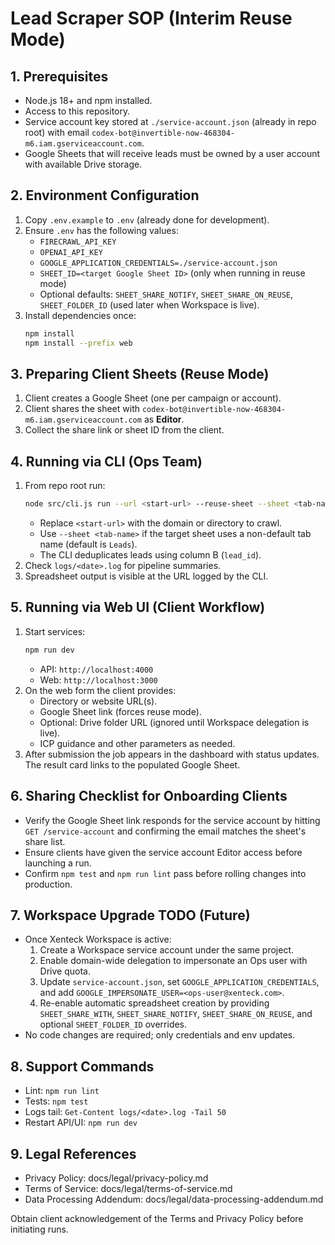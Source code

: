# Lead Scraper SOP (Interim Reuse Mode)

## 1. Prerequisites
- Node.js 18+ and npm installed.
- Access to this repository.
- Service account key stored at `./service-account.json` (already in repo root) with email `codex-bot@invertible-now-468304-m6.iam.gserviceaccount.com`.
- Google Sheets that will receive leads must be owned by a user account with available Drive storage.

## 2. Environment Configuration
1. Copy `.env.example` to `.env` (already done for development).
2. Ensure `.env` has the following values:
   - `FIRECRAWL_API_KEY`
   - `OPENAI_API_KEY`
   - `GOOGLE_APPLICATION_CREDENTIALS=./service-account.json`
   - `SHEET_ID=<target Google Sheet ID>` (only when running in reuse mode)
   - Optional defaults: `SHEET_SHARE_NOTIFY`, `SHEET_SHARE_ON_REUSE`, `SHEET_FOLDER_ID` (used later when Workspace is live).
3. Install dependencies once:
   ```bash
   npm install
   npm install --prefix web
   ```

## 3. Preparing Client Sheets (Reuse Mode)
1. Client creates a Google Sheet (one per campaign or account).
2. Client shares the sheet with `codex-bot@invertible-now-468304-m6.iam.gserviceaccount.com` as **Editor**.
3. Collect the share link or sheet ID from the client.

## 4. Running via CLI (Ops Team)
1. From repo root run:
   ```bash
   node src/cli.js run --url <start-url> --reuse-sheet --sheet <tab-name> --share-notify --share-on-reuse
   ```
   - Replace `<start-url>` with the domain or directory to crawl.
   - Use `--sheet <tab-name>` if the target sheet uses a non-default tab name (default is `Leads`).
   - The CLI deduplicates leads using column B (`lead_id`).
2. Check `logs/<date>.log` for pipeline summaries.
3. Spreadsheet output is visible at the URL logged by the CLI.

## 5. Running via Web UI (Client Workflow)
1. Start services:
   ```bash
   npm run dev
   ```
   - API: `http://localhost:4000`
   - Web: `http://localhost:3000`
2. On the web form the client provides:
   - Directory or website URL(s).
   - Google Sheet link (forces reuse mode).
   - Optional: Drive folder URL (ignored until Workspace delegation is live).
   - ICP guidance and other parameters as needed.
3. After submission the job appears in the dashboard with status updates. The result card links to the populated Google Sheet.

## 6. Sharing Checklist for Onboarding Clients
- Verify the Google Sheet link responds for the service account by hitting `GET /service-account` and confirming the email matches the sheet's share list.
- Ensure clients have given the service account Editor access before launching a run.
- Confirm `npm test` and `npm run lint` pass before rolling changes into production.

## 7. Workspace Upgrade TODO (Future)
- Once Xenteck Workspace is active:
  1. Create a Workspace service account under the same project.
  2. Enable domain-wide delegation to impersonate an Ops user with Drive quota.
  3. Update `service-account.json`, set `GOOGLE_APPLICATION_CREDENTIALS`, and add `GOOGLE_IMPERSONATE_USER=<ops-user@xenteck.com>`.
  4. Re-enable automatic spreadsheet creation by providing `SHEET_SHARE_WITH`, `SHEET_SHARE_NOTIFY`, `SHEET_SHARE_ON_REUSE`, and optional `SHEET_FOLDER_ID` overrides.
- No code changes are required; only credentials and env updates.

## 8. Support Commands
- Lint: `npm run lint`
- Tests: `npm test`
- Logs tail: `Get-Content logs/<date>.log -Tail 50`
- Restart API/UI: `npm run dev`

## 9. Legal References
- Privacy Policy: docs/legal/privacy-policy.md
- Terms of Service: docs/legal/terms-of-service.md
- Data Processing Addendum: docs/legal/data-processing-addendum.md

Obtain client acknowledgement of the Terms and Privacy Policy before initiating runs.